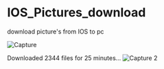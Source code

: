 # IOS_Pictures_download
download picture's from IOS to pc

![Capture](https://github.com/user-attachments/assets/9257bb54-131c-4021-b5a0-6596d2185b3a)


Downloaded 2344 files for 25 minutes...
![Capture 2](https://github.com/user-attachments/assets/d2494db7-4535-45b8-8b10-18fdb79958af)
